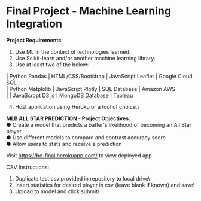# Final Project - Machine Learning Integration

**Project Requirements**:
1. Use ML in the context of technologies learned.
2. Use Scikit-learn and/or another machine learning library.
3. Use at least two of the below:

| Python Pandas    | HTML/CSS/Bootstrap | JavaScript Leaflet | Google Cloud SQL\
| Python Matplolib | JavaScript Plotly  | SQL Database       | Amazon AWS\
|                  | JavaScropt D3.js   | MongoDB Database   | Tableau

4. Host application using Heroku or a tool of choice.\

**MLB ALL STAR PREDICTION - Project Objectives**:\
● Create a model that predicts a batter's likelihood of becoming an All Star player\
● Use different models to compare and contrast accuracy score\
● Allow users to stats and receive a prediction

Visit https://bc-final.herokuapp.com/ to view deployed app

CSV Instructions:
1. Duplicate test.csv provided in repository to local drive\
2. Insert statistics for desired player in csv (leave blank if known) and save\
3. Upload to model and click submit\
